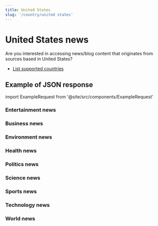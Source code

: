 ```yaml
---
title: United States
slug: '/country/united states'
---
```


# United States news

Are you interested in accessing news/blog content that originates from sources based in United States?

- [List supported countries](/articles/countries)

## Example of JSON response

import ExampleRequest from '@site/src/components/ExampleRequest'

### Entertainment news
<ExampleRequest url="https://apitube.io/v1/news/articles?limit=2&category=news/Arts_and_Entertainment&country=us"></ExampleRequest>

### Business news
<ExampleRequest url="https://apitube.io/v1/news/articles?limit=2&category=news/Business&country=us"></ExampleRequest>

### Environment news
<ExampleRequest url="https://apitube.io/v1/news/articles?limit=2&category=news/Environment&country=us"></ExampleRequest>

### Health news
<ExampleRequest url="https://apitube.io/v1/news/articles?limit=2&category=news/Health&country=us"></ExampleRequest>

### Politics news
<ExampleRequest url="https://apitube.io/v1/news/articles?limit=2&category=news/Politics&country=us"></ExampleRequest>

### Science news
<ExampleRequest url="https://apitube.io/v1/news/articles?limit=2&category=news/Science&country=us"></ExampleRequest>

### Sports news
<ExampleRequest url="https://apitube.io/v1/news/articles?limit=2&category=news/Sports&country=us"></ExampleRequest>

### Technology news
<ExampleRequest url="https://apitube.io/v1/news/articles?limit=2&category=news/Technology&country=us"></ExampleRequest>

### World news
<ExampleRequest url="https://apitube.io/v1/news/articles?limit=2&category=news/World&country=us"></ExampleRequest>
